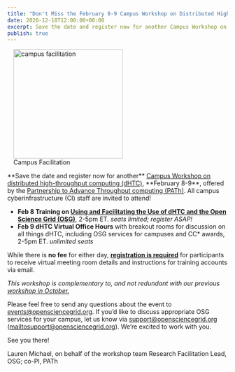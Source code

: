 ```yaml
---
title: "Don't Miss the February 8-9 Campus Workshop on Distributed High-thoughput Computing" 
date: 2020-12-18T12:00:00+00:00
excerpt: Save the date and register now for another Campus Workshop on distributed high-throughput computing (dHTC) February 8-9 offered by the Parternship to Advance Throughput computig (PATh)
publish: true
--- 
```


<figure class="figure float-right" style="margin-left: 1em">
  <img src="{{site.baseurl}}/images/news/savethedate.jpeg" class="figure-img img-fluid rounded" alt="campus facilitation" width="250px">
  <figcaption class="figure-caption">Campus Facilitation<br/></figcaption>
</figure>
**Save the date and register now for another** <a href="https://indico.fnal.gov/event/46925/" target="_blank">Campus Workshop on distributed high-throughput computing (dHTC)</a>, **February 8-9**, offered by the <a href="https://path-cc.io/" target="_blank">Partnership to Advance Throughput computing (PATh)</a>. All campus cyberinfrastructure (CI) staff are invited to attend!

<ul><li><b>Feb 8 Training on <a href="https://opensciencegrid.org/dHTC-Campus-Workshop-2020/" target="_blank">Using and Facilitating the Use of dHTC and the Open Science Grid (OSG)</a></b>, 2-5pm ET.
<i>seats limited; register ASAP!</i></li>

<li><b>Feb 9 dHTC Virtual Office Hours</b> with breakout rooms for discussion on all things dHTC, including OSG services for campuses and CC* awards, 2-5pm ET.
<i>unlimited seats</i></li></ul>

While there is **no fee** for either day, <a href="https://opensciencegrid.org/dHTC-Campus-Workshop-2020/" target="_blank">**registration is required**</a> for participants to receive virtual meeting room details and instructions for training accounts via email.

*This workshop is complementary to, and not redundant with our previous* <a href="https://indico.fnal.gov/event/45998/overview" target="_blank">*workshop in October.*</a>

Please feel free to send any questions about the event to events@opensciencegrid.org. If you’d like to discuss appropriate OSG services for your campus, let us know via support@opensciencegrid.org (mailtosupport@opensciencegrid.org). We’re excited to work with you.

See you there!

Lauren Michael, on behalf of the workshop team
Research Facilitation Lead, OSG; co-PI, PATh
